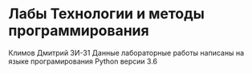 # Лабы Технологии и методы программирования
Климов Дмитрий ЗИ-31
Данные лабораторные работы написаны на языке програмирования Python версии 3.6
